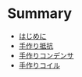 # Summary

* [はじめに](README.md)
* [手作り抵抗](chapter1/chapter1.md)
* [手作りコンデンサ](chapter2/chapter2.md)
* [手作りコイル](chapter3/chapter3.md)
